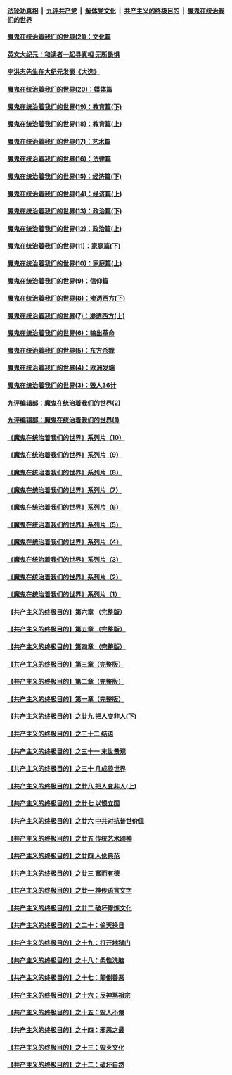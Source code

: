 

####  [法轮功真相](../../../../basic/blob/master/README.md?t=01240531) &nbsp;|&nbsp; [九评共产党](../../../../9ping.md/blob/master/README.md?t=01240531) &nbsp;|&nbsp; [解体党文化](../../../../jtdwh.md/blob/master/README.md?t=01240531)  &nbsp;|&nbsp; [共产主义的终极目的](../../../../gczydzjmd.md/blob/master/README.md?t=01240531) &nbsp;|&nbsp; [魔鬼在统治我们的世界](../../../../mgztzwmdsj.md/blob/master/README.md?t=01240531) 

#### [魔鬼在统治着我们的世界(21)：文化篇](../pages/nsc422/n10597706.md?t=01240531) 

#### [英文大纪元：和读者一起寻真相 无所畏惧](../pages/nsc422/n12542027.md?t=01240531) 

#### [李洪志先生在大纪元发表《大选》](../pages/nsc422/n12534746.md?t=01240531) 

#### [魔鬼在统治着我们的世界(20)：媒体篇](../pages/nsc422/n10586579.md?t=01240531) 

#### [魔鬼在统治着我们的世界(19)：教育篇(下)](../pages/nsc422/n10564808.md?t=01240531) 

#### [魔鬼在统治着我们的世界(18)：教育篇(上)](../pages/nsc422/n10526970.md?t=01240531) 

#### [魔鬼在统治着我们的世界(17)：艺术篇](../pages/nsc422/n10499093.md?t=01240531) 

#### [魔鬼在统治着我们的世界(16)：法律篇](../pages/nsc422/n10485969.md?t=01240531) 

#### [魔鬼在统治着我们的世界(15)：经济篇(下)](../pages/nsc422/n10469975.md?t=01240531) 

#### [魔鬼在统治着我们的世界(14)：经济篇(上)](../pages/nsc422/n10457370.md?t=01240531) 

#### [魔鬼在统治着我们的世界(13)：政治篇(下)](../pages/nsc422/n10448270.md?t=01240531) 

#### [魔鬼在统治着我们的世界(12)：政治篇(上)](../pages/nsc422/n10444576.md?t=01240531) 

#### [魔鬼在统治着我们的世界(11)：家庭篇(下)](../pages/nsc422/n10440961.md?t=01240531) 

#### [魔鬼在统治着我们的世界(10)：家庭篇(上)](../pages/nsc422/n10435448.md?t=01240531) 

#### [魔鬼在统治着我们的世界(9)：信仰篇](../pages/nsc422/n10432159.md?t=01240531) 

#### [魔鬼在统治着我们的世界(8)：渗透西方(下)](../pages/nsc422/n10429603.md?t=01240531) 

#### [魔鬼在统治着我们的世界(7)：渗透西方(上)](../pages/nsc422/n10426013.md?t=01240531) 

#### [魔鬼在统治着我们的世界(6)：输出革命](../pages/nsc422/n10421536.md?t=01240531) 

#### [魔鬼在统治着我们的世界(5)：东方杀戮](../pages/nsc422/n10417707.md?t=01240531) 

#### [魔鬼在统治着我们的世界(4)：欧洲发端](../pages/nsc422/n10414890.md?t=01240531) 

#### [魔鬼在统治着我们的世界(3)：毁人36计](../pages/nsc422/n10411583.md?t=01240531) 

#### [九评编辑部：魔鬼在统治着我们的世界(2)](../pages/nsc422/n10410036.md?t=01240531) 

#### [九评编辑部：魔鬼在统治着我们的世界(1)](../pages/nsc422/n10406825.md?t=01240531) 

#### [《魔鬼在统治着我们的世界》系列片（10）](../pages/nsc422/n12292670.md?t=01240531) 

#### [《魔鬼在统治着我们的世界》系列片（9）](../pages/nsc422/n12290859.md?t=01240531) 

#### [《魔鬼在统治着我们的世界》系列片（8）](../pages/nsc422/n12287445.md?t=01240531) 

#### [《魔鬼在统治着我们的世界》系列片（7）](../pages/nsc422/n12283425.md?t=01240531) 

#### [《魔鬼在统治着我们的世界》系列片（6）](../pages/nsc422/n12282314.md?t=01240531) 

#### [《魔鬼在统治着我们的世界》系列片（5）](../pages/nsc422/n12281419.md?t=01240531) 

#### [《魔鬼在统治着我们的世界》系列片（4）](../pages/nsc422/n12274024.md?t=01240531) 

#### [《魔鬼在统治着我们的世界》系列片（3）](../pages/nsc422/n12271322.md?t=01240531) 

#### [《魔鬼在统治着我们的世界》系列片（2）](../pages/nsc422/n12269049.md?t=01240531) 

#### [《魔鬼在统治着我们的世界》系列片（1）](../pages/nsc422/n12267575.md?t=01240531) 

#### [【共产主义的终极目的】第六章 （完整版）](../pages/nsc422/n11428913.md?t=01240531) 

#### [【共产主义的终极目的】第五章 （完整版）](../pages/nsc422/n11428912.md?t=01240531) 

#### [【共产主义的终极目的】第四章 （完整版）](../pages/nsc422/n11428907.md?t=01240531) 

#### [【共产主义的终极目的】第三章（完整版）](../pages/nsc422/n11428848.md?t=01240531) 

#### [【共产主义的终极目的】第二章（完整版）](../pages/nsc422/n11428831.md?t=01240531) 

#### [【共产主义的终极目的】第一章（完整版）](../pages/nsc422/n11417651.md?t=01240531) 

#### [【共产主义的终极目的】之廿九 把人变非人(下)](../pages/nsc422/n11344140.md?t=01240531) 

#### [【共产主义的终极目的】之三十二 结语](../pages/nsc422/n11360535.md?t=01240531) 

#### [【共产主义的终极目的】之三十一 末世景观](../pages/nsc422/n11351129.md?t=01240531) 

#### [【共产主义的终极目的】之三十 几成狼世界](../pages/nsc422/n11348280.md?t=01240531) 

#### [【共产主义的终极目的】之廿八 把人变非人(上)](../pages/nsc422/n11340492.md?t=01240531) 

#### [【共产主义的终极目的】之廿七 以恨立国](../pages/nsc422/n11336944.md?t=01240531) 

#### [【共产主义的终极目的】之廿六 中共对抗普世价值](../pages/nsc422/n11324785.md?t=01240531) 

#### [【共产主义的终极目的】之廿五 传统艺术颂神](../pages/nsc422/n11296396.md?t=01240531) 

#### [【共产主义的终极目的】之廿四 人伦典范](../pages/nsc422/n11296397.md?t=01240531) 

#### [【共产主义的终极目的】之廿三 富而有德](../pages/nsc422/n11283598.md?t=01240531) 

#### [【共产主义的终极目的】之廿一 神传语言文字](../pages/nsc422/n11263265.md?t=01240531) 

#### [【共产主义的终极目的】之廿二 破坏修炼文化](../pages/nsc422/n11245728.md?t=01240531) 

#### [【共产主义的终极目的】之二十：偷天换日](../pages/nsc422/n11238846.md?t=01240531) 

#### [【共产主义的终极目的】之十九：打开地狱门](../pages/nsc422/n11206376.md?t=01240531) 

#### [【共产主义的终极目的】之十八：柔性洗脑](../pages/nsc422/n11199994.md?t=01240531) 

#### [【共产主义的终极目的】之十七：颠倒善恶](../pages/nsc422/n11179782.md?t=01240531) 

#### [【共产主义的终极目的】之十六：反神骂祖宗](../pages/nsc422/n11166798.md?t=01240531) 

#### [【共产主义的终极目的】之十五：毁人不倦](../pages/nsc422/n11166792.md?t=01240531) 

#### [【共产主义的终极目的】之十四：邪恶之最](../pages/nsc422/n11150249.md?t=01240531) 

#### [【共产主义的终极目的】之十三：毁灭文化](../pages/nsc422/n11135227.md?t=01240531) 

#### [【共产主义的终极目的】之十二：破坏自然](../pages/nsc422/n11135214.md?t=01240531) 

